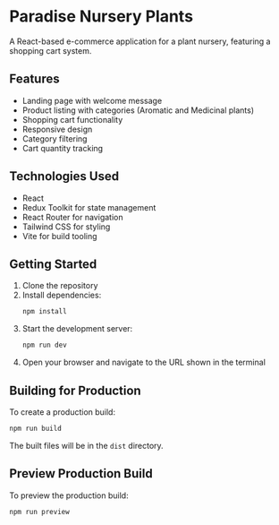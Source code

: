 # Paradise Nursery Plants

A React-based e-commerce application for a plant nursery, featuring a shopping cart system.

## Features

- Landing page with welcome message
- Product listing with categories (Aromatic and Medicinal plants)
- Shopping cart functionality
- Responsive design
- Category filtering
- Cart quantity tracking

## Technologies Used

- React
- Redux Toolkit for state management
- React Router for navigation
- Tailwind CSS for styling
- Vite for build tooling

## Getting Started

1. Clone the repository
2. Install dependencies:
   ```bash
   npm install
   ```
3. Start the development server:
   ```bash
   npm run dev
   ```
4. Open your browser and navigate to the URL shown in the terminal

## Building for Production

To create a production build:

```bash
npm run build
```

The built files will be in the `dist` directory.

## Preview Production Build

To preview the production build:

```bash
npm run preview
```
